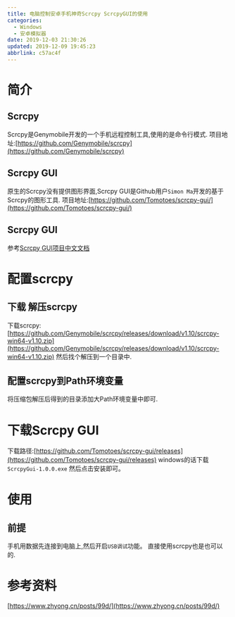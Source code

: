 ```yaml
---
title: 电脑控制安卓手机神奇Scrcpy ScrcpyGUI的使用
categories: 
  - Windows
  - 安卓模拟器
date: 2019-12-03 21:30:26
updated: 2019-12-09 19:45:23
abbrlink: c57ac4f
---
```

# 简介
## Scrcpy
Scrcpy是Genymobile开发的一个手机远程控制工具,使用的是命令行模式.
项目地址:[https://github.com/Genymobile/scrcpy](https://github.com/Genymobile/scrcpy)
## Scrcpy GUI
原生的Scrcpy没有提供图形界面,Scrcpy GUI是Github用户`Simon Ma`开发的基于Scrcpy的图形工具.
项目地址:[https://github.com/Tomotoes/scrcpy-gui/](https://github.com/Tomotoes/scrcpy-gui/)
## Scrcpy GUI
参考[Scrcpy GUI项目中文文档](https://github.com/Tomotoes/scrcpy-gui/blob/master/README.zh_CN.md)
# 配置scrcpy
## 下载 解压scrcpy
下载scrcpy:[https://github.com/Genymobile/scrcpy/releases/download/v1.10/scrcpy-win64-v1.10.zip](https://github.com/Genymobile/scrcpy/releases/download/v1.10/scrcpy-win64-v1.10.zip)
然后找个解压到一个目录中.
## 配置scrcpy到Path环境变量
将压缩包解压后得到的目录添加大Path环境变量中即可.

# 下载Scrcpy GUI
下载路径:[https://github.com/Tomotoes/scrcpy-gui/releases](https://github.com/Tomotoes/scrcpy-gui/releases)
windows的话下载`ScrcpyGui-1.0.0.exe`
然后点击安装即可。
# 使用
## 前提
手机用数据先连接到电脑上,然后开启`USB调试`功能。
直接使用scrcpy也是也可以的.

# 参考资料
[https://www.zhyong.cn/posts/99d/](https://www.zhyong.cn/posts/99d/)
